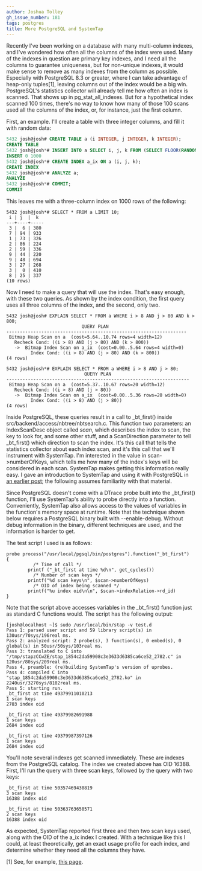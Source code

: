 ```yaml
---
author: Joshua Tolley
gh_issue_number: 181
tags: postgres
title: More PostgreSQL and SystemTap
---
```


Recently I've been working on a database with many multi-column indexes, and I've wondered how often all the columns of the index were used. Many of the indexes in question are primary key indexes, and I need all the columns to guarantee uniqueness, but for non-unique indexes, it would make sense to remove as many indexes from the column as possible. Especially with PostgreSQL 8.3 or greater, where I can take advantage of heap-only tuples[1], leaving columns out of the index would be a big win. PostgreSQL's statistics collector will already tell me how often an index is scanned. That shows up in pg_stat_all_indexes. But for a hypothetical index scanned 100 times, there's no way to know how many of those 100 scans used all the columns of the index, or, for instance, just the first column.

First, an example. I'll create a table with three integer columns, and fill it with random data:

```sql
5432 josh@josh# CREATE TABLE a (i INTEGER, j INTEGER, k INTEGER);
CREATE TABLE
5432 josh@josh*# INSERT INTO a SELECT i, j, k FROM (SELECT FLOOR(RANDOM() * 10) AS i, FLOOR(RANDOM() * 100) AS j, FLOOR(RANDOM() * 1000) AS k, GENERATE_SERIES(1, 1000)) f;
INSERT 0 1000
5432 josh@josh*# CREATE INDEX a_ix ON a (i, j, k);
CREATE INDEX
5432 josh@josh*# ANALYZE a;
ANALYZE
5432 josh@josh*# COMMIT;
COMMIT
```

This leaves me with a three-column index on 1000 rows of the following:

```nohighlight
5432 josh@josh*# SELECT * FROM a LIMIT 10;
 i | j  |  k  
---+----+-----
 3 |  6 | 380
 7 | 94 | 933
 1 | 73 | 326
 2 | 86 | 224
 2 | 59 | 336
 9 | 44 | 220
 9 | 48 | 694
 3 | 27 | 268
 3 |  0 | 410
 8 | 25 | 337
(10 rows)
```

Now I need to make a query that will use the index. That's easy enough, with these two queries. As shown by the index condition, the first query uses all three columns of the index, and the second, only two.

```nohighlight
5432 josh@josh# EXPLAIN SELECT * FROM a WHERE i > 8 AND j > 80 AND k > 800;
                            QUERY PLAN                             
-------------------------------------------------------------------
 Bitmap Heap Scan on a  (cost=5.64..10.74 rows=4 width=12)
   Recheck Cond: ((i > 8) AND (j > 80) AND (k > 800))
   ->  Bitmap Index Scan on a_ix  (cost=0.00..5.64 rows=4 width=0)
         Index Cond: ((i > 8) AND (j > 80) AND (k > 800))
(4 rows)

5432 josh@josh*# EXPLAIN SELECT * FROM a WHERE i > 8 AND j > 80;
                             QUERY PLAN                             
--------------------------------------------------------------------
 Bitmap Heap Scan on a  (cost=5.37..10.67 rows=20 width=12)
   Recheck Cond: ((i > 8) AND (j > 80))
   ->  Bitmap Index Scan on a_ix  (cost=0.00..5.36 rows=20 width=0)
         Index Cond: ((i > 8) AND (j > 80))
(4 rows)
```

Inside PostgreSQL, these queries result in a call to _bt_first() inside src/backend/access/nbtree/nbtsearch.c. This function two parameters: an IndexScanDesc object called *scan*, which describes the index to scan, the key to look for, and some other stuff, and a ScanDirection parameter to tell _bt_first() which direction to scan the index. It's this call that tells the statistics collector about each index scan, and it's this call that we'll instrument with SystemTap. I'm interested in the value in scan->numberOfKeys, which tells me how many of the index's keys will be considered in each scan. SystemTap makes getting this information really easy. I gave an introduction to SystemTap and using it with PostgreSQL in [an earlier post](http://blog.endpoint.com/2009/05/postgresql-with-systemtap.html); the following assumes familiarity with that material.

Since PostgreSQL doesn't come with a DTrace probe built into the _bt_first() function, I'll use SystemTap's ability to probe directly into a function. Conveniently, SystemTap also allows access to the values of variables in the function's memory space at runtime. Note that the technique shown below requires a PostgreSQL binary built with --enable-debug. Without debug information in the binary, different techniques are used, and the information is harder to get.

The test script I used is as follows:

```nohighlight
probe process("/usr/local/pgsql/bin/postgres").function("_bt_first")
{
          /* Time of call */
        printf ("_bt_first at time %d\n", get_cycles())
          /* Number of scan keys */
        printf("%d scan keys\n", $scan->numberOfKeys)
          /* OID of index being scanned */
        printf("%u index oid\n\n", $scan->indexRelation->rd_id)
}
```

Note that the script above accesses variables in the _bt_first() function just as standard C functions would. The script has the following output:

```nohighlight
[josh@localhost ~]$ sudo /usr/local/bin/stap -v test.d
Pass 1: parsed user script and 59 library script(s) in 130usr/70sys/196real ms.
Pass 2: analyzed script: 2 probe(s), 3 function(s), 0 embed(s), 0 global(s) in 50usr/50sys/103real ms.
Pass 3: translated to C into "/tmp/stapzCCwZE/stap_1854c2da59908c3e3633d6385ca6ce52_2782.c" in 120usr/80sys/209real ms.
Pass 4, preamble: (re)building SystemTap's version of uprobes.
Pass 4: compiled C into "stap_1854c2da59908c3e3633d6385ca6ce52_2782.ko" in 2240usr/3270sys/8102real ms.
Pass 5: starting run.
_bt_first at time 49379911010213
1 scan keys
2703 index oid

_bt_first at time 49379982691988
1 scan keys
2684 index oid

_bt_first at time 49379987397126
1 scan keys
2684 index oid
```

You'll note several indexes get scanned immediately. These are indexes from the PostgreSQL catalog. The index we created above has OID 16388. First, I'll run the query with three scan keys, followed by the query with two keys:

```nohighlight
_bt_first at time 50357469430819
3 scan keys
16388 index oid

_bt_first at time 50363763650571
2 scan keys
16388 index oid
```

As expected, SystemTap reported first three and then two scan keys used, along with the OID of the a_ix index I created. With a technique like this I could, at least theoretically, get an exact usage profile for each index, and determine whether they need all the columns they have.

[1] See, for example, [this page](http://pgsql.tapoueh.org/site/html/misc/hot.html).
